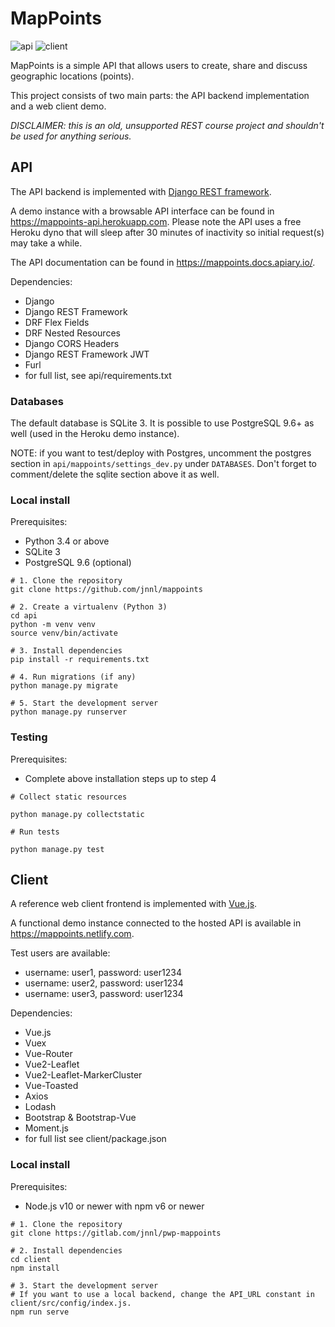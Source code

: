 # MapPoints

![api](https://github.com/jnnl/mappoints/workflows/api/badge.svg)
![client](https://github.com/jnnl/mappoints/workflows/client/badge.svg)

MapPoints is a simple API that allows users to create, share and discuss geographic locations (points).

This project consists of two main parts: the API backend implementation and a web client demo.

_DISCLAIMER: this is an old, unsupported REST course project and shouldn't be used for anything serious._

## API

The API backend is implemented with [Django REST framework](https://www.django-rest-framework.org/).

A demo instance with a browsable API interface can be found in https://mappoints-api.herokuapp.com.
Please note the API uses a free Heroku dyno that will sleep after 30 minutes of inactivity so initial request(s) may take a while.

The API documentation can be found in https://mappoints.docs.apiary.io/.

Dependencies:
- Django
- Django REST Framework
- DRF Flex Fields
- DRF Nested Resources
- Django CORS Headers
- Django REST Framework JWT
- Furl
- for full list, see api/requirements.txt


### Databases
The default database is SQLite 3.
It is possible to use PostgreSQL 9.6+ as well (used in the Heroku demo instance).

NOTE: if you want to test/deploy with Postgres,
uncomment the postgres section in `api/mappoints/settings_dev.py` under `DATABASES`.
Don't forget to comment/delete the sqlite section above it as well.

### Local install
Prerequisites:
- Python 3.4 or above
- SQLite 3
- PostgreSQL 9.6 (optional)
```
# 1. Clone the repository
git clone https://github.com/jnnl/mappoints

# 2. Create a virtualenv (Python 3)
cd api
python -m venv venv
source venv/bin/activate

# 3. Install dependencies
pip install -r requirements.txt

# 4. Run migrations (if any)
python manage.py migrate

# 5. Start the development server
python manage.py runserver
```

### Testing
Prerequisites:
- Complete above installation steps up to step 4
```
# Collect static resources

python manage.py collectstatic

# Run tests

python manage.py test
```

## Client

A reference web client frontend is implemented with [Vue.js](https://vuejs.org).

A functional demo instance connected to the hosted API is available in https://mappoints.netlify.com.

Test users are available:
- username: user1, password: user1234
- username: user2, password: user1234
- username: user3, password: user1234


Dependencies:
- Vue.js
- Vuex
- Vue-Router
- Vue2-Leaflet
- Vue2-Leaflet-MarkerCluster
- Vue-Toasted
- Axios
- Lodash
- Bootstrap & Bootstrap-Vue
- Moment.js
- for full list see client/package.json

### Local install

Prerequisites:
- Node.js v10 or newer with npm v6 or newer
```
# 1. Clone the repository
git clone https://gitlab.com/jnnl/pwp-mappoints

# 2. Install dependencies
cd client
npm install

# 3. Start the development server
# If you want to use a local backend, change the API_URL constant in client/src/config/index.js.
npm run serve
```
